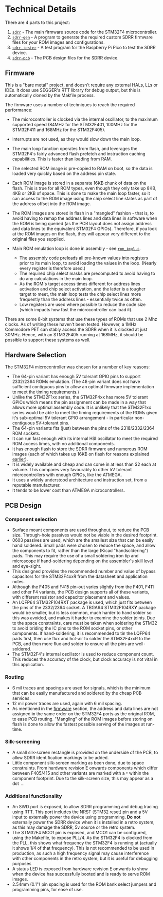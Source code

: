 # Technical Details

There are 4 parts to this project:

1. [`sdrr`](/sdrr/README.md) - The main firmware source code for the STM32F4 microcontroller.
2. [`sdrr-gen`](/sdrr-gen/README.md) - A program to generate the required custom SDRR firmware files for your ROM images and configurations.
3. [`sdrr-tester`](/sdrr-tester/README.md) - A test program for the Raspberry Pi Pico to test the SDRR device.
4. [`sdrr-pcb`](/sdrr-pcb/) - The PCB design files for the SDRR device.

## Firmware

This is a "bare metal" project, and doesn't require any external HALs, LLs or IDEs.  It does use SEGGER's RTT library for debug output, but this is automatically cloned by the Makfile process.

The firmware uses a number of techniques to reach the required performance:

- The microcontroller is clocked via the internal oscillator, to the maximum supported speed (84MHz for the STM32F401, 100MHz for the STM32F411 and 168MHz for the STM32F405).
- Interrupts are not used, as they would slow down the main loop.
- The main loop function operates from flash, and leverages the STM32F4's fairly advanced flash prefetch and instruction caching capabilities.  This is faster than loading from RAM.
- The selected ROM image is pre-copied to RAM on boot, so the data is loaded very quickly based on the address pin state.
- Each ROM image is stored in a separate 16KB chunk of data on the flash.  This is true for all ROM types, even though they only take up 8KB, 4KB or 2KB of space.  This is done to make the main loop faster, so it can access to the ROM image using the chip select line states as part of the address offset into the ROM image.
- The ROM images are stored in flash in a "mangled" fashion - that is, to avoid having to remap the address lines and data lines in software when the ROM is being queried (as the PCB layout does not assign address and data lines to the equivalent STM32F4 GPIOs).  Therefore, if you look at the ROM images on the flash, they will appear very different to the original files you supplied.
- Main ROM emulation loop is done in assembly - see [`rom_impl.c`](/sdrr/src/rom_impl.c).

  - The assembly code preloads all pre-known values into registers prior to its main loop, to avoid loading the values in the loop.  (Nearly every register is therefore used.)
  - The required chip select masks are precomputed to avoid having to do any calculations in the main loop.
  - As the ROM's target access times different for address lines activation and chip select activation, and the latter is a tougher target to meet, the main loop tests the chip select lines more frequently than the address lines - essentially twice as often.
  - Low registers are used where possible to reduce the code size (which impacts how fast the microcontroller can load it).

There are some 8-bit systems that use these types of ROMs that use 2 Mhz clocks.  As of writing these haven't been tested.  However, a 1MHz Commodore PET can stably access the SDRR when it is clocked at just 30MHz.  Hence, with an STM32F405 running at 168MHz, it should be possible to support these systems as well.

## Hardware Selection

The STM32F4 microcontroller was chosen for a number of key reasons:

- The 64-pin variant has enough 5V tolerant GPIO pins to support 2332/2364 ROMs emulation.  (The 48-pin variant does not have sufficient contiguous pins to allow an optimal firmware implementation to meet the timing requirements.)
- Unlike the STM32F1xx series, the STM32F4xx has more 5V tolerant GPIOs which means the pin assignment can be made in a way that allows more optimal assembly code.  It is unlikely that the STM32F1xx series would be able to meet the timing requirements of the ROMs given it's sub-optimal 5V tolerant GPIO arrangement - in particular non-contiguous 5V-tolerant pins.
- The 64-pin variants fits (just) between the pins of the 2318/2332/2364 ROM sockets.
- It can run fast enough with its internal HSI oscillator to meet the required ROM access times, with no additional components.
- It has enough flash to store the SDRR firmware and numerous ROM images (each of which takes up 16KB on flash for reasons explained [earlier](#firmware)).
- It is widely available and cheap and can come in at less than $2 each at volume.  This compares very favourably to other 5V tolerant microcontrollers with enough GPIOs, like the ATMEGA.
- It uses a widely understood architecture and instruction set, from a reputable manufacturer.
- It tends to be lower cost than ATMEGA microcontrollers.

## PCB Design

### Component selection

- Surface mount components are used throughout, to reduce the PCB size.  Through-hole passives would not be viable in the desired footprint.
- 0603 passives are used, which are the smallest size that can be easily hand soldered.  Small pads were chosen to reduce the space, and allow the components to fit, rather than the large (Kicad "handsoldering") pads.  This may require the use of a small soldering iron tip and microscope if hand-soldering depending on the assembler's skill level and eye-sight.
- This designed provides the recommended number and value of bypass capacitors for the STM32F4xxR from the datasheet and application notes.
- Although the F405 and F415 pin-out varies slightly from the F401, F411 and other F4 variants, the PCB design supports all of these variants, with different resistor and capacitor placement and values.
- An LQFP64 STM32F104RX**T** package is used, which just fits between the pins of the 2332/2364 socket.  A TBGA64 STM32F104RX**Y** package would be smaller, but is less common, much harder to hand solder so this was avoided, and makes it harder to examine the solder joints.  Due to the space constraints, care must be taken when soldering the STM32 to avoid briding the IC pins to the ROM socket pins, or other components.  If hand-soldering, it is recommended to tin the LQFP64 pads first, then use flux and hot-air to solder the STM32F4xxR to the PCB, and then more flux and solder to ensure all the pins are well-soldered.
- The STM32F4's internal oscillator is used to reduce component count.  This reduces the accuracy of the clock, but clock accuracy is not vital in this application.

### Routing

- 6 mil traces and spacings are used for signals, which is the minimum that can be easily manufactured and soldered by the cheap PCB services.
- 12 mil power traces are used, again with 6 mil spacing.
- As mentioned in the [firmware](#firmware) section, the address and data lines are not assigned in the same order on the STM32F4 ports as the original ROM, to ease PCB routing.  "Mangling" of the ROM images before storing on flash is done to allow the fastest possible serving of the images at run-time.

### Silk-screening

- A small silk-screen rectangle is provided on the underside of the PCB, to allow SDRR identification markings to be added.
- Little component silk-screen marking as been done, due to space constraints.  From hardware revision E onwards components which differ between F405/415 and other variants are marked with a `*` within the component footprint.  Due to the silk-screen size, this may appear as a dot `.`.

### Additional functionality

- An SWD port is exposed, to allow SDRR programming and debug tracing using RTT.  This port includes the NRST (STM32 reset) pin and a 5V input to externally power the device using programming.  **Do not** externally power the SDRR device when it is installed in a retro system, as this may damage the SDRR, 5v source or the retro system.
- The STM32F4 MCO1 pin is exposed, and MCO1 can be configured, using the Makefile, to expose PLL/4.  As the STM32F4 is clocked from the PLL, this shows what frequency the STM32F4 is running at (actually it shows 1/4 of that frequency).  This is not recommended to be used in production, as such a high frequency signal may cause interference with other components in the retro system, but it is useful for debugging purposes.
- A status LED is exposed from hardware revision E onwards to show when the device has successfully booted and is ready to serve ROM images.
- 2.54mm (0.1") pin spacing is used for the ROM bank select jumpers and programming pins, for ease of use.
